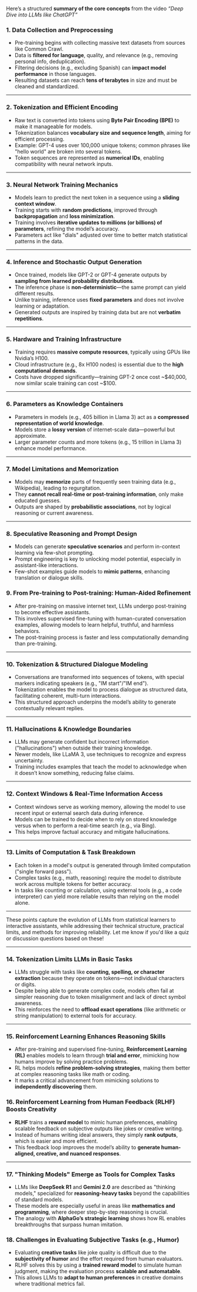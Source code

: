 Here’s a structured **summary of the core concepts** from the video *“Deep Dive into LLMs like ChatGPT”* 


### 1. **Data Collection and Preprocessing**

* Pre-training begins with collecting massive text datasets from sources like Common Crawl.
* Data is **filtered for language**, quality, and relevance (e.g., removing personal info, deduplication).
* Filtering decisions (e.g., excluding Spanish) can **impact model performance** in those languages.
* Resulting datasets can reach **tens of terabytes** in size and must be cleaned and standardized.

---

### 2. **Tokenization and Efficient Encoding**

* Raw text is converted into tokens using **Byte Pair Encoding (BPE)** to make it manageable for models.
* Tokenization balances **vocabulary size and sequence length**, aiming for efficient processing.
* Example: GPT-4 uses over 100,000 unique tokens; common phrases like "hello world" are broken into several tokens.
* Token sequences are represented as **numerical IDs**, enabling compatibility with neural network inputs.

---

### 3. **Neural Network Training Mechanics**

* Models learn to predict the next token in a sequence using a **sliding context window**.
* Training starts with **random predictions**, improved through **backpropagation** and **loss minimization**.
* Training involves **iterative updates to millions (or billions) of parameters**, refining the model’s accuracy.
* Parameters act like "dials" adjusted over time to better match statistical patterns in the data.

---

### 4. **Inference and Stochastic Output Generation**

* Once trained, models like GPT-2 or GPT-4 generate outputs by **sampling from learned probability distributions**.
* The inference phase is **non-deterministic**—the same prompt can yield different results.
* Unlike training, inference uses **fixed parameters** and does not involve learning or adaptation.
* Generated outputs are inspired by training data but are not **verbatim repetitions**.

---

### 5. **Hardware and Training Infrastructure**

* Training requires **massive compute resources**, typically using GPUs like Nvidia’s H100.
* Cloud infrastructure (e.g., 8x H100 nodes) is essential due to the **high computational demands**.
* Costs have dropped significantly—training GPT-2 once cost \~\$40,000, now similar scale training can cost \~\$100.

---

### 6. **Parameters as Knowledge Containers**

* Parameters in models (e.g., 405 billion in Llama 3) act as a **compressed representation of world knowledge**.
* Models store a **lossy version** of internet-scale data—powerful but approximate.
* Larger parameter counts and more tokens (e.g., 15 trillion in Llama 3) enhance model performance.

---

### 7. **Model Limitations and Memorization**

* Models may **memorize** parts of frequently seen training data (e.g., Wikipedia), leading to regurgitation.
* They **cannot recall real-time or post-training information**, only make educated guesses.
* Outputs are shaped by **probabilistic associations**, not by logical reasoning or current awareness.

---

### 8. **Speculative Reasoning and Prompt Design**

* Models can generate **speculative scenarios** and perform in-context learning via few-shot prompting.
* Prompt engineering is key to unlocking model potential, especially in assistant-like interactions.
* Few-shot examples guide models to **mimic patterns**, enhancing translation or dialogue skills.




### 9. **From Pre-training to Post-training: Human-Aided Refinement**

* After pre-training on massive internet text, LLMs undergo post-training to become effective assistants.
* This involves supervised fine-tuning with human-curated conversation examples, allowing models to learn helpful, truthful, and harmless behaviors.
* The post-training process is faster and less computationally demanding than pre-training.

---

### 10. **Tokenization & Structured Dialogue Modeling**

* Conversations are transformed into sequences of tokens, with special markers indicating speakers (e.g., "IM start"/"IM end").
* Tokenization enables the model to process dialogue as structured data, facilitating coherent, multi-turn interactions.
* This structured approach underpins the model’s ability to generate contextually relevant replies.

---

### 11. **Hallucinations & Knowledge Boundaries**

* LLMs may generate confident but incorrect information ("hallucinations") when outside their training knowledge.
* Newer models, like LLaMA 3, use techniques to recognize and express uncertainty.
* Training includes examples that teach the model to acknowledge when it doesn’t know something, reducing false claims.

---

### 12. **Context Windows & Real-Time Information Access**

* Context windows serve as working memory, allowing the model to use recent input or external search data during inference.
* Models can be trained to decide when to rely on stored knowledge versus when to perform a real-time search (e.g., via Bing).
* This helps improve factual accuracy and mitigate hallucinations.

---

### 13. **Limits of Computation & Task Breakdown**

* Each token in a model's output is generated through limited computation ("single forward pass").
* Complex tasks (e.g., math, reasoning) require the model to distribute work across multiple tokens for better accuracy.
* In tasks like counting or calculation, using external tools (e.g., a code interpreter) can yield more reliable results than relying on the model alone.

---

These points capture the evolution of LLMs from statistical learners to interactive assistants, while addressing their technical structure, practical limits, and methods for improving reliability. Let me know if you'd like a quiz or discussion questions based on these!


---

### 14. **Tokenization Limits LLMs in Basic Tasks**

* LLMs struggle with tasks like **counting, spelling, or character extraction** because they operate on tokens—not individual characters or digits.
* Despite being able to generate complex code, models often fail at simpler reasoning due to token misalignment and lack of direct symbol awareness.
* This reinforces the need to **offload exact operations** (like arithmetic or string manipulation) to external tools for accuracy.

---

### 15. **Reinforcement Learning Enhances Reasoning Skills**

* After pre-training and supervised fine-tuning, **Reinforcement Learning (RL)** enables models to learn through **trial and error**, mimicking how humans improve by solving practice problems.
* RL helps models **refine problem-solving strategies**, making them better at complex reasoning tasks like math or coding.
* It marks a critical advancement from mimicking solutions to **independently discovering** them.



### 16. **Reinforcement Learning from Human Feedback (RLHF) Boosts Creativity**

* **RLHF** trains a **reward model** to mimic human preferences, enabling scalable feedback on subjective outputs like jokes or creative writing.
* Instead of humans writing ideal answers, they simply **rank outputs**, which is easier and more efficient.
* This feedback loop improves the model’s ability to **generate human-aligned, creative, and nuanced responses**.

---

### 17. **"Thinking Models" Emerge as Tools for Complex Tasks**

* LLMs like **DeepSeek R1** and **Gemini 2.0** are described as "thinking models," specialized for **reasoning-heavy tasks** beyond the capabilities of standard models.
* These models are especially useful in areas like **mathematics and programming**, where deeper step-by-step reasoning is crucial.
* The analogy with **AlphaGo’s strategic learning** shows how RL enables breakthroughs that surpass human imitation.


### 18. **Challenges in Evaluating Subjective Tasks (e.g., Humor)**

* Evaluating **creative tasks** like joke quality is difficult due to the **subjectivity of humor** and the effort required from human evaluators.
* RLHF solves this by using a **trained reward model** to simulate human judgment, making the evaluation process **scalable and automatable**.
* This allows LLMs to **adapt to human preferences** in creative domains where traditional metrics fail.
